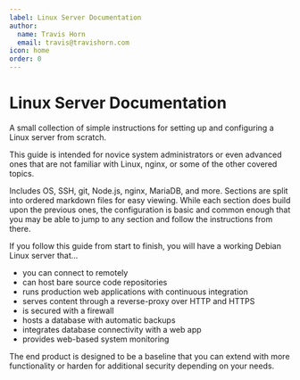 ```yaml
---
label: Linux Server Documentation
author:
  name: Travis Horn
  email: travis@travishorn.com
icon: home
order: 0
---
```


# Linux Server Documentation

A small collection of simple instructions for setting up and configuring a Linux
server from scratch.

This guide is intended for novice system administrators or even advanced ones
that are not familiar with Linux, nginx, or some of the other covered topics.

Includes OS, SSH, git, Node.js, nginx, MariaDB, and more. Sections are split
into ordered markdown files for easy viewing. While each section does build upon
the previous ones, the configuration is basic and common enough that you may be
able to jump to any section and follow the instructions from there.

If you follow this guide from start to finish, you will have a working Debian
Linux server that...

- you can connect to remotely
- can host bare source code repositories
- runs production web applications with continuous integration
- serves content through a reverse-proxy over HTTP and HTTPS
- is secured with a firewall
- hosts a database with automatic backups
- integrates database connectivity with a web app
- provides web-based system monitoring

The end product is designed to be a baseline that you can extend with more
functionality or harden for additional security depending on your needs.
